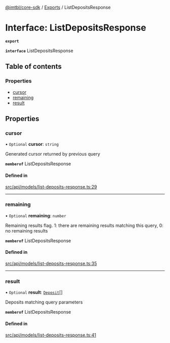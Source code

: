 [@imtbl/core-sdk](../README.md) / [Exports](../modules.md) / ListDepositsResponse

# Interface: ListDepositsResponse

**`export`** 

**`interface`** ListDepositsResponse

## Table of contents

### Properties

- [cursor](ListDepositsResponse.md#cursor)
- [remaining](ListDepositsResponse.md#remaining)
- [result](ListDepositsResponse.md#result)

## Properties

### cursor

• `Optional` **cursor**: `string`

Generated cursor returned by previous query

**`memberof`** ListDepositsResponse

#### Defined in

[src/api/models/list-deposits-response.ts:29](https://github.com/immutable/imx-core-sdk/blob/7204457/src/api/models/list-deposits-response.ts#L29)

___

### remaining

• `Optional` **remaining**: `number`

Remaining results flag. 1: there are remaining results matching this query, 0: no remaining results

**`memberof`** ListDepositsResponse

#### Defined in

[src/api/models/list-deposits-response.ts:35](https://github.com/immutable/imx-core-sdk/blob/7204457/src/api/models/list-deposits-response.ts#L35)

___

### result

• `Optional` **result**: [`Deposit`](Deposit.md)[]

Deposits matching query parameters

**`memberof`** ListDepositsResponse

#### Defined in

[src/api/models/list-deposits-response.ts:41](https://github.com/immutable/imx-core-sdk/blob/7204457/src/api/models/list-deposits-response.ts#L41)
